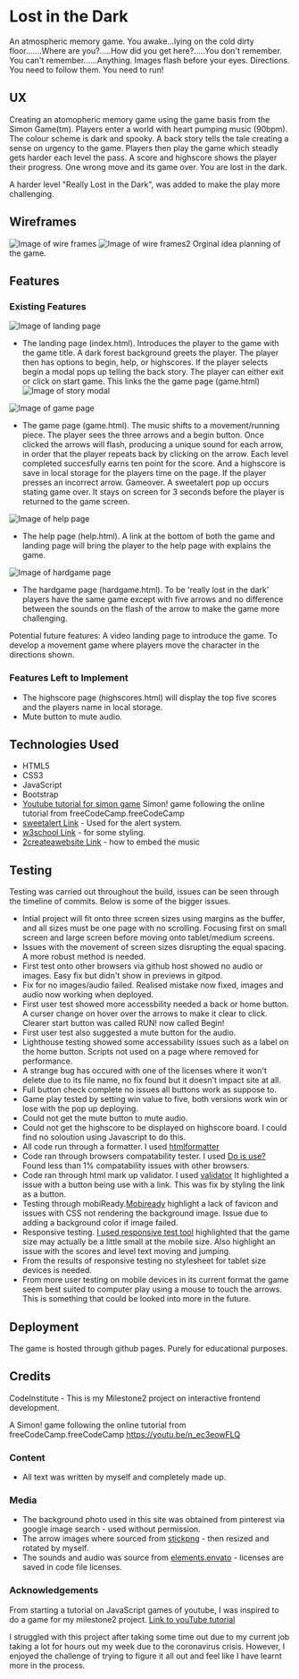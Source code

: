 # Lost in the Dark

An atmospheric memory game. 
You awake...lying on the cold dirty floor.......Where are you?.....How did you get here?.....You don't remember. You can't
remember......Anything.	Images flash before your eyes. Directions. You need to follow them. You need to run!
 
## UX
 
Creating an atomopheric memory game using the game basis from the Simon Game(tm). Players enter a world with heart pumping music (90bpm).
The colour scheme is dark and spooky. A back story tells the tale creating a sense on urgency to the game. Players then play the game which steadly 
gets harder each level the pass. A score and highscore shows the player their progress. One wrong move and its game over. You are lost in the dark.

A harder level "Really Lost in the Dark", was added to make the play more challenging.

## Wireframes

![Image of wire frames](https://github.com/ClaireRoberts1403/LostInTheDark/blob/master/assets/images/wireframe1.jpg)
![Image of wire frames2](https://github.com/ClaireRoberts1403/LostInTheDark/blob/master/assets/images/wireframe2.jpg)
Orginal idea planning of the game.


## Features
 
### Existing Features

![Image of landing page](https://github.com/ClaireRoberts1403/LostInTheDark/blob/master/assets/images/landingSS.png)
- The landing page (index.html). Introduces the player to the game with the game title. A dark forest background greets the player.
The player then has options to begin, help, or highscores. If the player selects begin a modal pops up telling the back story. The player 
can either exit or click on start game. This links the the game page (game.html)
![Image of story modal](https://github.com/ClaireRoberts1403/LostInTheDark/blob/master/assets/images/storySS.png)

![Image of game page](https://github.com/ClaireRoberts1403/LostInTheDark/blob/master/assets/images/lostSS.png)
- The game page (game.html). The music shifts to a movement/running piece. The player sees the three arrows and a begin button. Once clicked
the arrows will flash, producing a unique sound for each arrow, in order that the player repeats back by clicking on the arrow. Each level completed succesfully earns ten point for the 
score. And a highscore is save in local storage for the players time on the page. If the player presses an incorrect arrow. Gameover. A sweetalert pop 
up occurs stating game over. It stays on screen for 3 seconds before the player is returned to the game screen.

![Image of help page](https://github.com/ClaireRoberts1403/LostInTheDark/blob/master/assets/images/helpSS.png)
- The help page (help.html). A link at the bottom of both the game and landing page will bring the player to the help page with explains the game.

![Image of hardgame page](https://github.com/ClaireRoberts1403/LostInTheDark/blob/master/assets/images/ReallyLostSS.png)
- The hardgame page (hardgame.html). To be 'really lost in the dark' players have the same game except with five arrows and no difference between the sounds 
on the flash of the arrow to make the game more challenging.

Potential future features:
A video landing page to introduce the game.
To develop a movement game where players move the character in the directions shown.

### Features Left to Implement
- The highscore page (highscores.html) will display the top five scores and the players name in local storage.
- Mute button to mute audio.

## Technologies Used
- HTML5
- CSS3
- JavaScript
- Bootstrap
- [Youtube tutorial for simon game](https://youtu.be/n_ec3eowFLQA) Simon! game following the online tutorial from freeCodeCamp.freeCodeCamp 
- [sweetalert Link](https://sweetalert.js.org/) - Used for the alert system.
- [w3school Link](https://www.w3schools.com/howto) - for some styling.
- [2createawebsite Link](http://www.2createawebsite.com/enhance/adding-music.html) - how to embed the music


## Testing

Testing was carried out throughout the build, issues can be seen through the timeline of commits. Below is some of the bigger issues.

- Intial project will fit onto three screen sizes using margins as the buffer, and all sizes must be one page with no scrolling. Focusing first on small screen and large screen before moving onto tablet/medium screens.
- Issues with the movement of screen sizes disrupting the equal spacing. A more robust method is needed.
- First test onto other browsers via github host showed no audio or images. Easy fix but didn't show in previews in gitpod.
- Fix for no images/audio failed. Realised mistake now fixed, images and audio now working when deployed.
- First user test showed more accessbility needed a back or home button. A curser change on hover over the arrows to make it clear to click. Clearer start button was called RUN! now called Begin!
- First user test also suggested a mute button for the audio. 
- Lighthouse testing showed some accessability issues such as a label on the home button. Scripts not used on a page where removed for performance.
- A strange bug has occured with one of the licenses where it won't delete due to its file name, no fix found but it doesn't impact site at all.
- Full button check complete no issues all buttons work as suppose to.
- Game play tested by setting win value to five, both versions work win or lose with the pop up deploying.
- Could not get the mute button to mute audio.
- Could not get the highscore to be displayed on highscore board. I could find no soloution using Javascript to do this.
- All code run through a formatter. I used [htmlformatter](https://htmlformatter.com/)
- Code ran through browsers compatability tester. I used [Do is use?](http://doiuse.herokuapp.com/) Found less than 1% compatability issues with other browsers. 
- Code ran through html mark up validator. I used [validator](https://validator.w3.org/) It highlighted a issue with a button being use with a link. This was fix by styling the link as a button.
- Testing through mobiReady.[Mobiready](https://ready.mobi/) highlight a lack of favicon and issues with CSS not rendering the background image. Issue due to adding a background color if image failed.
- Responsive testing. [I used responsive test tool](http://responsivetesttool.com/) highlighted that the game size may actually be a little small at the mobile size. Also highlight an issue with the scores and level text moving and jumping.
- From the results of responsive testing no stylesheet for tablet size devices is needed.
- From more user testing on mobile devices in its current format the game seem best suited to computer play using a mouse to touch the arrows. This is something that could be looked into more in the future.


## Deployment

The game is hosted through github pages. Purely for educational purposes.


## Credits

CodeInstitute - This is my Milestone2 project on interactive frontend development.

A Simon! game following the online tutorial from freeCodeCamp.freeCodeCamp https://youtu.be/n_ec3eowFLQ

### Content
- All text was written by myself and completely made up.

### Media
- The background photo used in this site was obtained from pinterest via google image search - used without permission.
- The arrow images where sourced from [stickpng](https://www.stickpng.com/) - then resized and rotated by myself.
- The sounds and audio was source from [elements.envato](https://elements.envato.com/) - licenses are saved in code file licenses.

### Acknowledgements

From starting a tutorial on JavaScript games of youtube, I was inspired to do a game for my milestone2 project.
[Link to youTube tutorial](https://www.youtube.com/watch?v=lhNdUVh3qCc)

I struggled with this project after taking some time out due to my current job taking a lot for hours out my week due to the coronavirus crisis.
However, I enjoyed the challenge of trying to figure it all out and feel like I have learnt more in the process.
